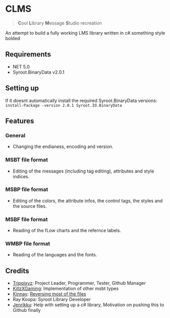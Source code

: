 # CLMS
> <b>C</b>ool <b>L</b>ibrary <b>M</b>essage <b>S</b>tudio recreation

An attempt to build a fully working LMS library written in c#.something style bolded

## Requirements
* NET 5.0
* Syroot.BinaryData v2.0.1

## Setting up
If it doesnt automatically install the required Syroot.BinaryData versions:
`install-Package -version 2.0.1 Syroot.IO.BinaryData`

## Features

### General
* Changing the endianess, encoding and version.

### MSBT file format
* Editing of the messages (including tag editing), attributes and style indices.

### MSBP file format
* Editing of the colors, the attribute infos, the control tags, the styles and the source files.

### MSBF file format
* Reading of the fLow charts and the refernce labels.

### WMBP file format
* Reading of the languages and the fonts.

## Credits
* [Trippixyz](https://github.com/Trippixyz): Project Leader, Programmer, Tester, Github Manager
* [KillzXGaming](https://github.com/KillzXGaming): Implementation of other msbt types
* [Kinnay](https://github.com/kinnay): [Reversing most of the files](https://github.com/Kinnay/Nintendo-File-Formats/wiki/LMS-File-Format)
* Ray Koopa: Syroot Library Developer
* [Jenrikku](https://github.com/Jenrikku): Help with setting up a c# library, Motivation on pushing this to Github finally
